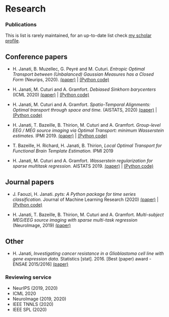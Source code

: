 # Research

### Publications
This is list is rarely maintained, for an up-to-date list check [my scholar profile](https://scholar.google.com/citations?hl=fr&user=1quGqW0AAAAJ).

## Conference papers
- H. Janati, B. Muzellec, G. Peyré and M. Cuturi. *Entropic Optimal Transport between (Unbalanced) Gaussian Measures has a Closed Form* (Neurips, 2020).
[(paper)](https://arxiv.org/abs/2006.02572) | [(Python code)](https://github.com/hichamjanati/Entropic-OT-gaussians)

- H. Janati, M. Cuturi and A. Gramfort. *Debiased Sinkhorn barycenters* (ICML 2020)
[(paper)](https://arxiv.org/abs/2006.02575) | [(Python code)](https://github.com/hichamjanati/debiased-ot-barycenters)
- H. Janati, M. Cuturi and A. Gramfort. *Spatio-Temporal Alignments: Optimal transport through space and time.* (AISTATS, 2020)
[(paper)](https://arxiv.org/pdf/1910.03860.pdf) | [(Python code)](https://github.com/hichamjanati/spatio-temporal-alignements)

- H. Janati, T. Bazeille, B. Thirion, M. Cuturi and A. Gramfort.
*Group-level EEG / MEG source imaging via Optimal Transport: minimum Wasserstein estimates.* IPMI 2019.
[(paper)](https://arxiv.org/abs/1902.04812) | [(Python code)](https://github.com/hichamjanati/mwe)

- T. Bazeille, H. Richard, H. Janati, B. Thirion,
*Local Optimal Transport for Functional Brain Template Estimation.* IPMI 2019

- H. Janati, M. Cuturi and A. Gramfort. *Wasserstein regularization for sparse multitask regression.* AISTATS 2019.
[(paper)](http://proceedings.mlr.press/v89/janati19a.html) | [(Python code)](https://github.com/hichamjanati/mtw)


## Journal papers

- J. Faouzi, H. Janati. *pyts: A Python package for time series classification.*
Journal of Machine Learning Research (2020)
[(paper)](http://jmlr.org/(paper)s/v21/19-763.html) | [(Python code)](https://github.com/johannfaouzi/pyts)

- H. Janati, T. Bazeille, B. Thirion, M. Cuturi and A. Gramfort.
*Multi-subject MEG/EEG source imaging with sparse multi-task regression* (NeuroImage, 2019)
[(paper)](https://arxiv.org/pdf/1910.01914.pdf)



## Other
- H. Janati, *Investigating cancer resistance in a Glioblastoma cell line with gene expression
data.* Statistics [stat]. 2016.  [Best (paper) award - ENSAE 2015/2016]
[(paper)](https://hal.inria.fr/hal-01412944/document)


### Reviewing service

- NeurIPS (2019, 2020)
- ICML 2020
- NeuroImage (2019, 2020)
- IEEE TNNLS (2020)
- IEEE SPL (2020)

